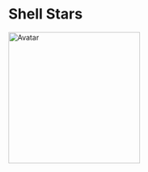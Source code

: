 # Shell Stars


<div>
<img style="height:auto;" alt="Avatar" width="260" height="260" class="rounded" src="https://avatars.githubusercontent.com/u/1165805?v=4">
</div>
